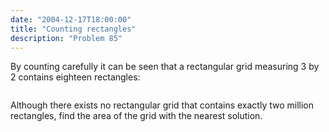 ```yaml
---
date: "2004-12-17T18:00:00"
title: "Counting rectangles"
description: "Problem 85"
---
```


<p>By counting carefully it can be seen that a rectangular grid measuring 3 by 2 contains eighteen rectangles:</p>
<div style="text-align:center;">
<img alt="" class="dark_img" src="/images/p085.png"/></div>
<p>Although there exists no rectangular grid that contains exactly two million rectangles, find the area of the grid with the nearest solution.</p>

